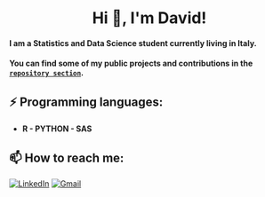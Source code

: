 <div align="center">

# Hi 👋, I'm David!

</div>

#### I am a Statistics and Data Science student currently living in Italy.

#### You can find some of my public projects and contributions in the [`repository section`](https://github.com/DavidAlexanderMoe?tab=repositories).


## ⚡ **Programming languages:**
- #### R - PYTHON  - SAS


## 📫 **How to reach me:**
[![LinkedIn](https://img.shields.io/badge/LinkedIn-0077B5?style=for-the-badge&logo=linkedin&logoColor=white)](https://www.linkedin.com/in/david-alexander-moe-a9674224a/)
[![Gmail](https://img.shields.io/badge/Gmail-D14836?style=for-the-badge&logo=gmail&logoColor=white)](mailto:Davidalexander100@hotmail.com)
